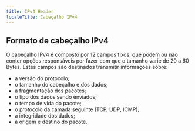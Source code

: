 ```yaml
---
title: IPv4 Header 
localeTitle: Cabeçalho IPv4
---
```


## Formato de cabeçalho IPv4

O cabeçalho IPv4 é composto por 12 campos fixos, que podem ou não conter opções responsáveis por fazer com que o tamanho varie de 20 a 60 Bytes. Estes campos são destinados transmitir informações sobre:

- a versão do protocolo;
- o tamanho do cabeçalho e dos dados;
- a fragmentação dos pacotes;
- o tipo dos dados sendo enviados;
- o tempo de vida do pacote;
- o protocolo da camada seguinte (TCP, UDP, ICMP);
- a integridade dos dados;
- a origem e destino do pacote.
